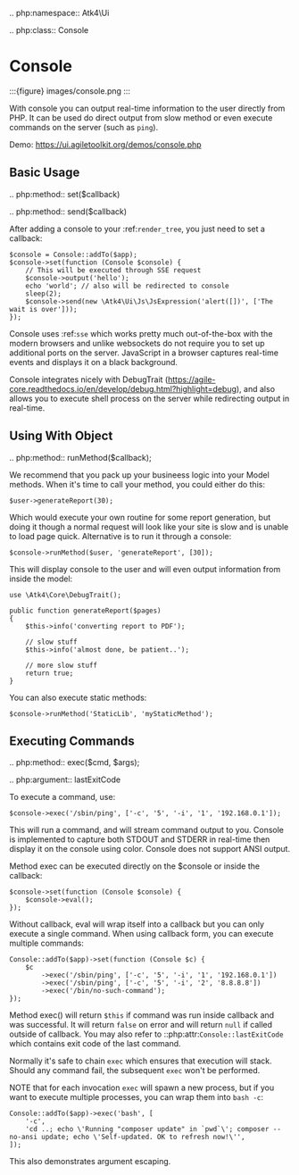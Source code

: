 .. php:namespace:: Atk4\Ui

.. php:class:: Console

# Console

:::{figure} images/console.png
:::

With console you can output real-time information to the user directly from PHP. It can
be used do direct output from slow method or even execute commands on the server (such as `ping`).


Demo: https://ui.agiletoolkit.org/demos/console.php

## Basic Usage

.. php:method:: set($callback)

.. php:method:: send($callback)


After adding a console to your :ref:`render_tree`, you just need to set a callback:

```
$console = Console::addTo($app);
$console->set(function (Console $console) {
    // This will be executed through SSE request
    $console->output('hello');
    echo 'world'; // also will be redirected to console
    sleep(2);
    $console->send(new \Atk4\Ui\Js\JsExpression('alert([])', ['The wait is over']));
});
```

Console uses :ref:`sse` which works pretty much out-of-the-box with the modern browsers and unlike websockets
do not require you to set up additional ports on the server. JavaScript in a browser captures real-time
events and displays it on a black background.

Console integrates nicely with DebugTrait (https://agile-core.readthedocs.io/en/develop/debug.html?highlight=debug),
and also allows you to execute shell process on the server while redirecting output in real-time.

## Using With Object

.. php:method:: runMethod($callback);

We recommend that you pack up your busineess logic into your Model methods. When it's time to call your method,
you could either do this:

```
$user->generateReport(30);
```

Which would execute your own routine for some report generation, but doing it though a normal request will look like
your site is slow and is unable to load page quick. Alternative is to run it through a console:

```
$console->runMethod($user, 'generateReport', [30]);
```

This will display console to the user and will even output information from inside the model:

```
use \Atk4\Core\DebugTrait();

public function generateReport($pages)
{
    $this->info('converting report to PDF');

    // slow stuff
    $this->info('almost done, be patient..');

    // more slow stuff
    return true;
}
```

You can also execute static methods:

```
$console->runMethod('StaticLib', 'myStaticMethod');
```

## Executing Commands

.. php:method:: exec($cmd, $args);

.. php:argument:: lastExitCode

To execute a command, use:

```
$console->exec('/sbin/ping', ['-c', '5', '-i', '1', '192.168.0.1']);
```

This will run a command, and will stream command output to you. Console is implemented to capture both STDOUT and STDERR in
real-time then display it on the console using color. Console does not support ANSI output.

Method exec can be executed directly on the $console or inside the callback:

```
$console->set(function (Console $console) {
    $console->eval();
});
```

Without callback, eval will wrap itself into a callback but you can only execute a single command. When using callback
form, you can execute multiple commands:

```
Console::addTo($app)->set(function (Console $c) {
    $c
        ->exec('/sbin/ping', ['-c', '5', '-i', '1', '192.168.0.1'])
        ->exec('/sbin/ping', ['-c', '5', '-i', '2', '8.8.8.8'])
        ->exec('/bin/no-such-command');
});
```

Method exec() will return `$this` if command was run inside callback and was successful. It will return `false` on error
and will return `null` if called outside of callback. You may also refer to ::php:attr:`Console::lastExitCode` which
contains exit code of the last command.

Normally it's safe to chain `exec` which ensures that execution will stack. Should any command fail, the subsequent
`exec` won't be performed.

NOTE that for each invocation `exec` will spawn a new process, but if you want to execute multiple processes, you
can wrap them into `bash -c`:

```
Console::addTo($app)->exec('bash', [
    '-c',
    'cd ..; echo \'Running "composer update" in `pwd`\'; composer --no-ansi update; echo \'Self-updated. OK to refresh now!\'',
]);
```

This also demonstrates argument escaping.
